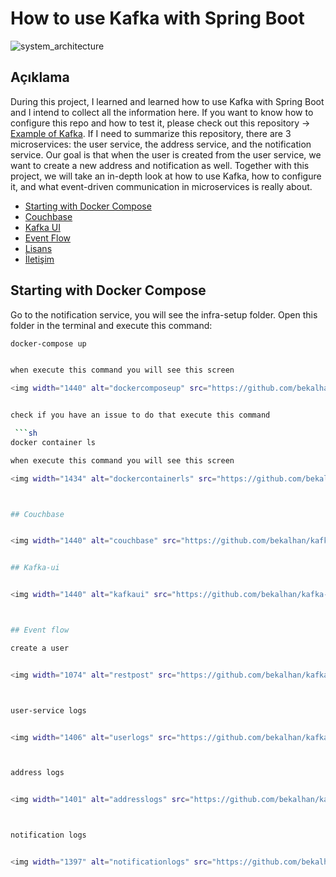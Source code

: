 # How to use Kafka with Spring Boot

![system_architecture](https://github.com/bekalhan/kafka-spring/assets/77151270/f300c5e3-6911-4d5e-9d49-1574574f120d)

## Açıklama

During this project, I learned and learned how to use Kafka with Spring Boot and I intend to collect all the information here. If you want to know how to configure this repo and how to test it, please
check out this repository -> [Example of Kafka](https://github.com/muhammedsedef/Kafka-Example?tab=readme-file). If I need to summarize this repository, there are 3 microservices:
the user service, the address service, and the notification service. Our goal is that when the user is created from the user service, we want to create a new address and notification as well. Together with this project,
we will take an in-depth look at how to use Kafka, how to configure it, and what event-driven communication in microservices is really about.

- [Starting with Docker Compose](#starting-with-docker-compose)
- [Couchbase](#couchbase)
- [Kafka UI](#kafka-ui)
- [Event Flow](#event-flow)
- [Lisans](#lisans)
- [İletişim](#iletişim)

## Starting with Docker Compose

Go to the notification service, you will see the infra-setup folder. Open this folder in the terminal and execute this command:

```sh
docker-compose up


when execute this command you will see this screen

<img width="1440" alt="dockercomposeup" src="https://github.com/bekalhan/kafka-spring/assets/77151270/59932985-f3ec-4ffa-8418-c1b9a6858006">


check if you have an issue to do that execute this command

 ```sh
docker container ls

when execute this command you will see this screen

<img width="1434" alt="dockercontainerls" src="https://github.com/bekalhan/kafka-spring/assets/77151270/fdff8a85-caa6-49c9-b9c4-d37d03280351">



## Couchbase


<img width="1440" alt="couchbase" src="https://github.com/bekalhan/kafka-spring/assets/77151270/e4906b67-b82b-4693-9eb9-75d860af21f4">


## Kafka-ui


<img width="1440" alt="kafkaui" src="https://github.com/bekalhan/kafka-spring/assets/77151270/867fd22b-77db-40ad-846a-05ed6a4ac38c">



## Event flow

create a user


<img width="1074" alt="restpost" src="https://github.com/bekalhan/kafka-spring/assets/77151270/0e06a80c-c451-4ca5-877d-a45a0b2b095d">



user-service logs


<img width="1406" alt="userlogs" src="https://github.com/bekalhan/kafka-spring/assets/77151270/1e84e8b0-59e4-4249-9acf-60b92837f1da">



address logs


<img width="1401" alt="addresslogs" src="https://github.com/bekalhan/kafka-spring/assets/77151270/31c37fe1-a2c7-4367-a59f-4d8e276fcc87">



notification logs


<img width="1397" alt="notificationlogs" src="https://github.com/bekalhan/kafka-spring/assets/77151270/48143faf-1357-431b-8887-ec4d139712ac">






